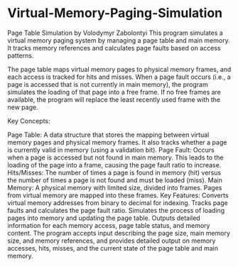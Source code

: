 # Virtual-Memory-Paging-Simulation
Page Table Simulation by Volodymyr Zabolontyi
This program simulates a virtual memory paging system by managing a page table and main memory. It tracks memory references and calculates page faults based on access patterns.

The page table maps virtual memory pages to physical memory frames, and each access is tracked for hits and misses. When a page fault occurs (i.e., a page is accessed that is not currently in main memory), the program simulates the loading of that page into a free frame. If no free frames are available, the program will replace the least recently used frame with the new page.

Key Concepts:

Page Table: A data structure that stores the mapping between virtual memory pages and physical memory frames. It also tracks whether a page is currently valid in memory (using a validation bit).
Page Fault: Occurs when a page is accessed but not found in main memory. This leads to the loading of the page into a frame, causing the page fault ratio to increase.
Hits/Misses: The number of times a page is found in memory (hit) versus the number of times a page is not found and must be loaded (miss).
Main Memory: A physical memory with limited size, divided into frames. Pages from virtual memory are mapped into these frames.
Key Features:
Converts virtual memory addresses from binary to decimal for indexing.
Tracks page faults and calculates the page fault ratio.
Simulates the process of loading pages into memory and updating the page table.
Outputs detailed information for each memory access, page table status, and memory content.
The program accepts input describing the page size, main memory size, and memory references, and provides detailed output on memory accesses, hits, misses, and the current state of the page table and main memory.
